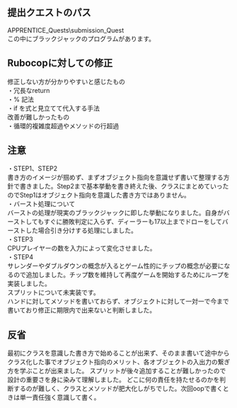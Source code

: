 ## 提出クエストのパス
APPRENTICE_Quests\submission_Quest  
この中にブラックジャックのプログラムがあります。  

## Rubocopに対しての修正
修正しない方が分かりやすいと感じたもの  
・冗長なreturn  
・% 記法  
・if を式と見立てて代入する手法  
改善が難しかったもの  
・循環的複雑度超過やメソッドの行超過  

## 注意
・STEP1、STEP2  
書き方のイメージが掴めず、まずオブジェクト指向を意識せず書いて整理する方針で書きました。Step2まで基本挙動を書き終えた後、クラスにまとめていったのでStep1はオブジェクト指向を意識した書き方ではありません。  
・バースト処理について  
バーストの処理が現実のブラックジャックに即した挙動になりました。自身がバーストしてもすぐに勝敗判定に入らず、ディーラーも17以上までドローをしてバーストした場合引き分けする処理にしました。  
・STEP3  
CPUプレイヤーの数を入力によって変化させました。  
・STEP4  
サレンダーやダブルダウンの概念が入るとゲーム性的にチップの概念が必要になるので追加しました。チップ数を維持して再度ゲームを開始するためにループを実装しました。  
スプリットについて未実装です。  
ハンドに対してメソッドを書いておらず、オブジェクトに対して一対一で今まで書いており修正に期限内で出来ないと判断しました。  

## 反省
最初にクラスを意識した書き方で始めることが出来ず、そのまま書いて途中からクラス化した事でオブジェクト指向のメリット、各オブジェクトの入出力の繋ぎ方を学ぶことが出来ました。
スプリットが後々追加することが難しかったので設計の重要さを身に染みて理解しました。
どこに何の責任を持たせるのかを判断するのが難しく、クラスとメソッドが肥大化しがちでした。次回oopで書くときは単一責任強く意識して書く。